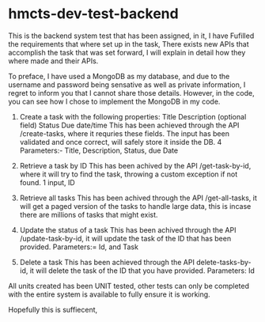 # hmcts-dev-test-backend

This is the backend system test that has been assigned, in it, I have Fufilled the requirements that where set up in the task, There exists new APIs that accomplish the task that was set forward, 
I will explain in detail how they where made and their APIs.

To preface, I have used a MongoDB as my database, and due to the username and password being sensative as well as private information, I regret to inform you that I cannot share those details. However, in the code,
you can see how I chose to implement the MongoDB in my code. 

1.  Create a task with the following properties:
        Title
        Description (optional field)
        Status
        Due date/time
This has been achieved through the API /create-tasks, where it requries these fields. The input has been validated and once correct, will safely store it inside the DB.
4 Parameters:- Title, Description, Status, due Date

3.    Retrieve a task by ID
This has been achived by the API /get-task-by-id, where it will try to find the task, throwing a custom exception if not found. 1 input, ID

4.    Retrieve all tasks
This has been achived through the API /get-all-tasks, it will get a paged version of the tasks to handle large data, this is incase there are millions of tasks that might exist.

5.    Update the status of a task
This has been achived through the API /update-task-by-id, it will update the task of the ID that has been provided. Parameters:= Id, and Task
6.    Delete a task
This has been achieved through the API delete-tasks-by-id, it will delete the task of the ID that you have provided. Parameters: Id

All units created has been UNIT tested, other tests can only be completed with the entire system is available to fully ensure it is working.

Hopefully this is suffiecent,
